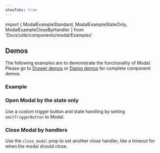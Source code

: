 ```yaml
---
showTabs: true
---
```


import {
ModalExampleStandard,
ModalExampleStateOnly,
ModalExampleCloseByHandler
} from 'Docs/uilib/components/modal/Examples'

## Demos

The following examples are to demonstrate the functionality of Modal. Please go to [Drawer demos](/uilib/components/drawer/demos) or [Dialog demos](/uilib/components/dialog/demos) for complete component demos.

### Example

<ModalExampleStandard />

### Open Modal by the state only

Use a custom trigger button and state handling by setting `omitTriggerButton` to Modal.

<ModalExampleStateOnly />

### Close Modal by handlers

Use the `close_modal` prop to set another close handler, like a timeout for when the modal should close.

<ModalExampleCloseByHandler />
